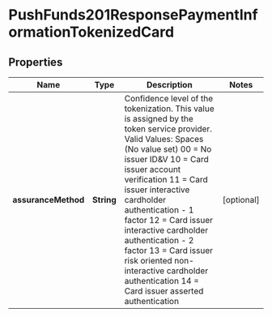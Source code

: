 
# PushFunds201ResponsePaymentInformationTokenizedCard

## Properties
Name | Type | Description | Notes
------------ | ------------- | ------------- | -------------
**assuranceMethod** | **String** | Confidence level of the tokenization. This value is assigned by the token service provider.  Valid Values:  Spaces (No value set)  00 &#x3D; No issuer ID&amp;V  10 &#x3D; Card issuer account verification  11 &#x3D; Card issuer interactive cardholder authentication - 1 factor  12 &#x3D; Card issuer interactive cardholder authentication - 2 factor  13 &#x3D; Card issuer risk oriented non-interactive cardholder authentication  14 &#x3D; Card issuer asserted authentication  |  [optional]



